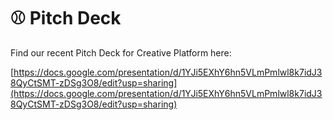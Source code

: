 # ⚾ Pitch Deck

Find our recent Pitch Deck for Creative Platform here:

[https://docs.google.com/presentation/d/1YJi5EXhY6hn5VLmPmlwl8k7idJ38QyCtSMT-zDSg3O8/edit?usp=sharing](https://docs.google.com/presentation/d/1YJi5EXhY6hn5VLmPmlwl8k7idJ38QyCtSMT-zDSg3O8/edit?usp=sharing)


